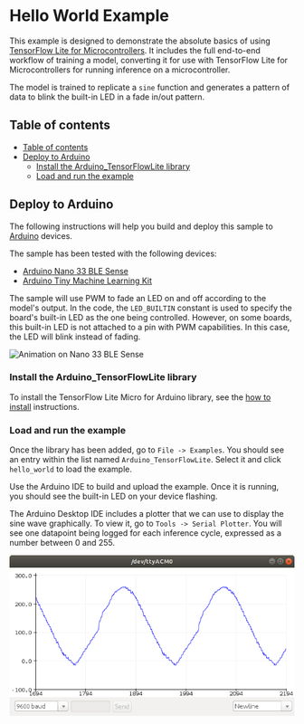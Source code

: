 <!-- mdformat off(b/169948621#comment2) -->

# Hello World Example

This example is designed to demonstrate the absolute basics of using [TensorFlow
Lite for Microcontrollers](https://www.tensorflow.org/lite/microcontrollers).
It includes the full end-to-end workflow of training a model, converting it for
use with TensorFlow Lite for Microcontrollers for running inference on a
microcontroller.

The model is trained to replicate a `sine` function and generates a pattern of
data to blink the built-in LED in a fade in/out pattern.

## Table of contents
<!--ts-->
* [Table of contents](#table-of-contents)
* [Deploy to Arduino](#deploy-to-arduino)
  * [Install the Arduino_TensorFlowLite library](#install-the-arduino_tensorflowlite-library)
  * [Load and run the example](#load-and-run-the-example)
<!--te-->

## Deploy to Arduino

The following instructions will help you build and deploy this sample
to [Arduino](https://www.arduino.cc/) devices.

The sample has been tested with the following devices:

- [Arduino Nano 33 BLE Sense](https://store.arduino.cc/usa/nano-33-ble-sense-with-headers)
- [Arduino Tiny Machine Learning Kit](https://store-usa.arduino.cc/products/arduino-tiny-machine-learning-kit)

The sample will use PWM to fade an LED on and off according to the model's
output. In the code, the `LED_BUILTIN` constant is used to specify the board's
built-in LED as the one being controlled. However, on some boards, this built-in
LED is not attached to a pin with PWM capabilities. In this case, the LED will
blink instead of fading.

![Animation on Nano 33 BLE Sense](../../docs/hello_world_animation.gif)

### Install the Arduino_TensorFlowLite library

To install the TensorFlow Lite Micro for Arduino library, see the
[how to install](../../README.md#how-to-install) instructions.

### Load and run the example

Once the library has been added, go to `File -> Examples`. You should see an
entry within the list named `Arduino_TensorFlowLite`. Select
it and click `hello_world` to load the example.

Use the Arduino IDE to build and upload the example. Once it is running,
you should see the built-in LED on your device flashing.

The Arduino Desktop IDE includes a plotter that we can use to display the sine
wave graphically. To view it, go to `Tools -> Serial Plotter`. You will see one
datapoint being logged for each inference cycle, expressed as a number between 0
and 255.

![Serial Plotter with Nano 33 BLE Sense](../../docs/hello_world_serial_plotter.png)

